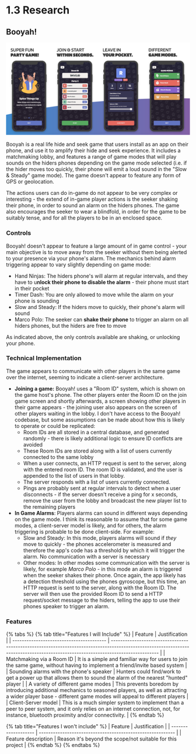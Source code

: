 # 1.3 Research

## Booyah!

![Booyah Promotional Screenshots (Play Store, 2019)](<../.gitbook/assets/New Project.png>)

Booyah is a real life hide and seek game that users install as an app on their phone, and use it to amplify their hide and seek experience. It includes a matchmaking lobby, and features a range of game modes that will play sounds on the hiders phones depending on the game mode selected (i.e. if the hider moves too quickly, their phone will emit a loud sound in the "Slow & Steady" game mode). The game doesn't appear to feature any form of GPS or geolocation.

The actions users can do in-game do not appear to be very complex or interesting - the extend of in-game player actions is the seeker shaking their phone, in order to sound an alarm on the hiders phones. The game also encourages the seeker to wear a blindfold, in order for the game to be suitably tense, and for all the players to be in an enclosed space.

### Controls

Booyah! doesn't appear to feature a large amount of in game control - your main objective is to move away from the seeker without them being alerted to your presence via your phone's alarm. The mechanics behind alarm triggering appear to vary slightly depending on game mode:

* Hand Ninjas: The hiders phone's will alarm at regular intervals, and they have to u**nlock their phone to disable the alarm** - their phone must start in their pocket
* Timer Dash: You are only allowed to move while the alarm on your phone is sounding
* Slow and Steady: If the hiders move to quickly, their phone's alarm will sound
* Marco Polo: The seeker can **shake their phone** to trigger an alarm on all hiders phones, but the hiders are free to move

As indicated above, the only controls available are shaking, or unlocking your phone.

### Technical Implementation

The game appears to communicate with other players in the same game over the internet, seeming to indicate a client-server architecture.

* **Joining a game:** Booyah! uses a "Room ID" system, which is shown on the game host's phone. The other players enter the Room ID on the join game screen and shortly afterwards, a screen showing other players in their game appears - the joining user also appears on the screen of other players waiting in the lobby. I don't have access to the Booyah! codebase, but some assumptions can be made about how this is likely to operate or could be replicated:
  * Room IDs are all stored in a central database, and generated randomly - there is likely additional logic to ensure ID conflicts are avoided
  * These Room IDs are stored along with a list of users currently connected to the same lobby
  * When a user connects, an HTTP request is sent to the server, along with the entered room ID. The room ID is validated, and the user is appended to the list of users in that lobby.
  * The server responds with a list of users currently connected.
  * Pings are probably sent at regular intervals to detect when a user disconnects - if the server doesn't receive a ping for x seconds, remove the user from the lobby and broadcast the new player list to the remaining players
* **In Game Alarms**: Players alarms can sound in different ways depending on the game mode. I think its reasonable to assume that for some game modes, a client-server model is likely, and for others, the alarm triggering is probable to be done client-side. For example:
  * Slow and Steady: In this mode, players alarms will sound if _they_ move to quickly - the phones accelerometer is measured and therefore the app's code has a threshold by which it will trigger the alarm. No communication with a server is necessary
  * Other modes: In other modes some communication with the server is likely, for example _Marco Polo -_ in this mode an alarm is triggered when the seeker shakes their phone. Once again, the app likely has a detection threshold using the phones gyroscope, but this time, an HTTP request is sent to the server, along with the Room ID. The server will then use the provided Room ID to send a HTTP request/socket message to the hiders, telling the app to use their phones speaker to trigger an alarm.

### Features

{% tabs %}
{% tab title="Features I will Include" %}
| Feature                                  | Justification                                                                                                                                                                    |
| ---------------------------------------- | -------------------------------------------------------------------------------------------------------------------------------------------------------------------------------- |
| Matchmaking via a Room ID                | It is a simple and familiar way for users to join the same game, without having to implement a friend/invite based system                                                        |
| Sounding alarms with the phone's speaker | Hunters could find/work to get a power up that allows them to sound the alarm of the nearest "hunted" player                                                                     |
| A variety of different game modes        | This prevents boredom by introducing additional mechanics to seasoned players, as well as attracting a wider player base - different game modes will appeal to different players |
| Client-Server model                      | This is a much simpler system to implement than a peer to peer system, and it only relies on an internet connection, not, for instance, bluetooth proximity and/or connectivity. |
{% endtab %}

{% tab title="Features I won't include" %}
| Feature             | Justification                                              |
| ------------------- | ---------------------------------------------------------- |
| Feature description | Reason it's beyond the scope/not suitable for this project |
{% endtab %}
{% endtabs %}
